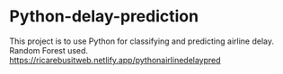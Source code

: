 # Python-delay-prediction
This project is to use Python for classifying and predicting airline delay. Random Forest used. https://ricarebusitweb.netlify.app/pythonairlinedelaypred

